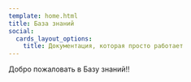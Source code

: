 ```yaml
---
template: home.html
title: База знаний
social:
  cards_layout_options:
    title: Документация, которая просто работает
---
```



Добро пожаловать в Базу знаний!!